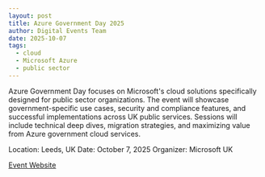```yaml
---
layout: post
title: Azure Government Day 2025
author: Digital Events Team
date: 2025-10-07
tags:
  - cloud
  - Microsoft Azure
  - public sector
---
```


Azure Government Day focuses on Microsoft's cloud solutions specifically designed for public sector organizations. The event will showcase government-specific use cases, security and compliance features, and successful implementations across UK public services. Sessions will include technical deep dives, migration strategies, and maximizing value from Azure government cloud services.

Location: Leeds, UK
Date: October 7, 2025
Organizer: Microsoft UK

[Event Website](https://azure.microsoft.com/en-gb/solutions/industries/government/)
